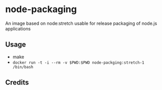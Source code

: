 # node-packaging

An image based on node:stretch usable for release packaging of node.js applications

## Usage

* make
* `docker run -t -i --rm -v $PWD:$PWD node-packging:stretch-1 /bin/bash`

## Credits


[node]: https://hub.docker.com/_/node/

